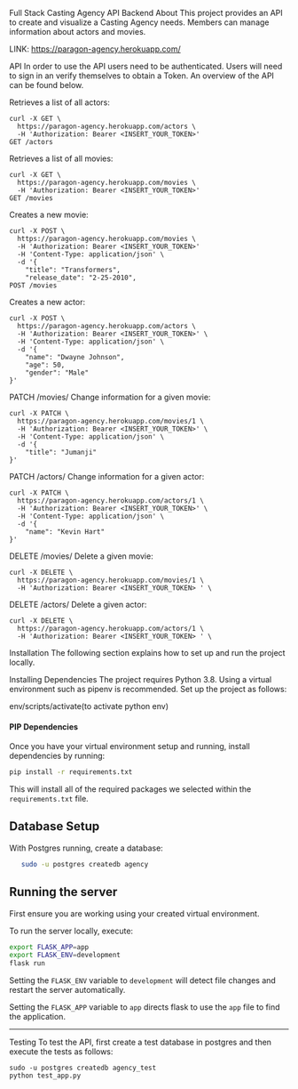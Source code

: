 Full Stack Casting Agency API Backend
About
This project provides an API to create and visualize a Casting Agency needs. Members can manage information about actors and movies.

LINK:
https://paragon-agency.herokuapp.com/

API
In order to use the API users need to be authenticated. Users will need to sign in an verify themselves to obtain a Token. An overview of the API can be found below.

Retrieves a list of all actors:
```
curl -X GET \
  https://paragon-agency.herokuapp.com/actors \
  -H 'Authorization: Bearer <INSERT_YOUR_TOKEN>'
GET /actors
```


Retrieves a list of all movies:
```
curl -X GET \
  https://paragon-agency.herokuapp.com/movies \
  -H 'Authorization: Bearer <INSERT_YOUR_TOKEN>'
GET /movies
```

Creates a new movie:
```
curl -X POST \
  https://paragon-agency.herokuapp.com/movies \
  -H 'Authorization: Bearer <INSERT_YOUR_TOKEN>'
  -H 'Content-Type: application/json' \
  -d '{
    "title": "Transformers",
    "release_date": "2-25-2010",
POST /movies
```

Creates a new actor:
```
curl -X POST \
  https://paragon-agency.herokuapp.com/actors \
  -H 'Authorization: Bearer <INSERT_YOUR_TOKEN>' \
  -H 'Content-Type: application/json' \
  -d '{
    "name": "Dwayne Johnson",
    "age": 50,
    "gender": "Male"
}'
```

PATCH /movies/<id>
Change information for a given movie:
```
curl -X PATCH \
  https://paragon-agency.herokuapp.com/movies/1 \
  -H 'Authorization: Bearer <INSERT_YOUR_TOKEN>' \
  -H 'Content-Type: application/json' \
  -d '{
    "title": "Jumanji"
}'
```



PATCH /actors/<id>
Change information for a given actor:
```
curl -X PATCH \
  https://paragon-agency.herokuapp.com/actors/1 \
  -H 'Authorization: Bearer <INSERT_YOUR_TOKEN>' \
  -H 'Content-Type: application/json' \
  -d '{
    "name": "Kevin Hart"
}'
```

DELETE /movies/<id>
Delete a given movie:
```
curl -X DELETE \
  https://paragon-agency.herokuapp.com/movies/1 \
  -H 'Authorization: Bearer <INSERT_YOUR_TOKEN> ' \
```

DELETE /actors/<id>
Delete a given actor:
```
curl -X DELETE \
  https://paragon-agency.herokuapp.com/actors/1 \
  -H 'Authorization: Bearer <INSERT_YOUR_TOKEN> ' \
```

Installation
The following section explains how to set up and run the project locally.

Installing Dependencies
The project requires Python 3.8. Using a virtual environment such as pipenv is recommended. Set up the project as follows:

env/scripts/activate(to activate python env)

#### PIP Dependencies

Once you have your virtual environment setup and running, install dependencies by running:

```bash
pip install -r requirements.txt
```

This will install all of the required packages we selected within the `requirements.txt` file.

## Database Setup
With Postgres running, create a database:
```bash
   sudo -u postgres createdb agency
```

## Running the server

First ensure you are working using your created virtual environment.

To run the server locally, execute:

```bash
export FLASK_APP=app
export FLASK_ENV=development
flask run
```

Setting the `FLASK_ENV` variable to `development` will detect file changes and restart the server automatically.

Setting the `FLASK_APP` variable to `app` directs flask to use the `app` file to find the application. 

__________________________________________________________________________________

Testing
To test the API, first create a test database in postgres and then execute the tests as follows:

```
sudo -u postgres createdb agency_test
python test_app.py
```